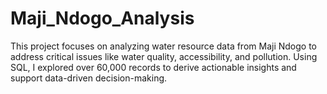 # Maji_Ndogo_Analysis
This project focuses on analyzing water resource data from Maji Ndogo to address critical issues like water quality, accessibility, and pollution. Using SQL, I explored over 60,000 records to derive actionable insights and support data-driven decision-making.
